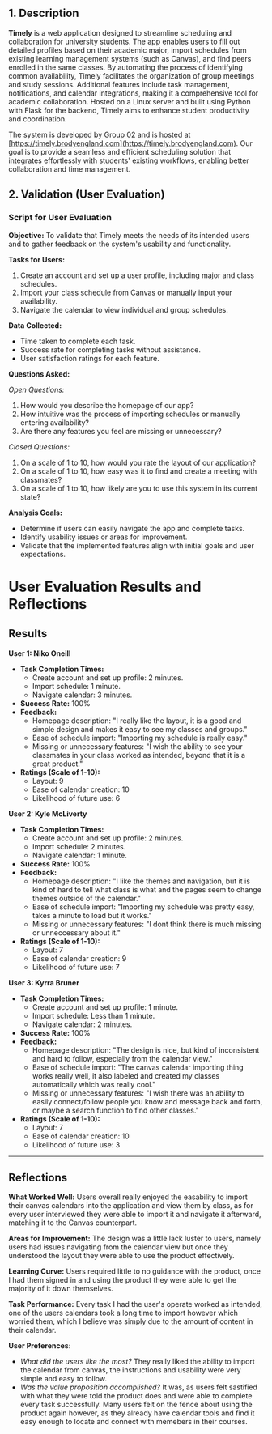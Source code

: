 ## 1. Description

**Timely** is a web application designed to streamline scheduling and collaboration for university students. The app enables users to fill out detailed profiles based on their academic major, import schedules from existing
learning management systems (such as Canvas), and find peers enrolled in the same classes. By automating the process of identifying common availability, Timely facilitates the organization of group meetings and study sessions. 
Additional features include task management, notifications, and calendar integrations, making it a comprehensive tool for academic collaboration. Hosted on a Linux server and built using Python with Flask for the backend, 
Timely aims to enhance student productivity and coordination.

The system is developed by Group 02 and is hosted at [https://timely.brodyengland.com](https://timely.brodyengland.com). Our goal is to provide a seamless and efficient scheduling solution that integrates effortlessly 
with students' existing workflows, enabling better collaboration and time management.

## 2. Validation (User Evaluation)

### Script for User Evaluation

**Objective:** To validate that Timely meets the needs of its intended users and to gather feedback on the system's usability and functionality.

**Tasks for Users:**
1. Create an account and set up a user profile, including major and class schedules.
2. Import your class schedule from Canvas or manually input your availability.
3. Navigate the calendar to view individual and group schedules.

**Data Collected:**
- Time taken to complete each task.
- Success rate for completing tasks without assistance.
- User satisfaction ratings for each feature.

**Questions Asked:**

*Open Questions:*
1. How would you describe the homepage of our app? 
2. How intuitive was the process of importing schedules or manually entering availability?
3. Are there any features you feel are missing or unnecessary?

*Closed Questions:*
1. On a scale of 1 to 10, how would you rate the layout of our application?
2. On a scale of 1 to 10, how easy was it to find and create a meeting with classmates?
3. On a scale of 1 to 10, how likely are you to use this system in its current state?

**Analysis Goals:**
- Determine if users can easily navigate the app and complete tasks.
- Identify usability issues or areas for improvement.
- Validate that the implemented features align with initial goals and user expectations.


# User Evaluation Results and Reflections

## Results

**User 1: Niko Oneill**
- **Task Completion Times:**
  - Create account and set up profile: 2 minutes.
  - Import schedule: 1 minute.
  - Navigate calendar: 3 minutes.
- **Success Rate:** 100%  
- **Feedback:**
  - Homepage description: "I really like the layout, it is a good and simple design and makes it easy to see my classes and groups."
  - Ease of schedule import: "Importing my schedule is really easy."
  - Missing or unnecessary features: "I wish the ability to see your classmates in your class worked as intended, beyond that it is a great product."
- **Ratings (Scale of 1-10):**
  - Layout: 9
  - Ease of calendar creation: 10
  - Likelihood of future use: 6


**User 2: Kyle McLiverty**
- **Task Completion Times:**
  - Create account and set up profile: 2 minutes.
  - Import schedule: 2 minutes.
  - Navigate calendar: 1 minute.
- **Success Rate:** 100%  
- **Feedback:**
  - Homepage description: "I like the themes and navigation, but it is kind of hard to tell what class is what and the pages seem to change themes outside of the calendar."
  - Ease of schedule import: "Importing my schedule was pretty easy, takes a minute to load but it works."
  - Missing or unnecessary features: "I dont think there is much missing or unneccessary about it."
- **Ratings (Scale of 1-10):**
  - Layout: 7
  - Ease of calendar creation: 9
  - Likelihood of future use: 7


**User 3: Kyrra Bruner**
- **Task Completion Times:**
  - Create account and set up profile: 1 minute.
  - Import schedule: Less than 1 minute.
  - Navigate calendar: 2 minutes.
- **Success Rate:** 100%
- **Feedback:**
  - Homepage description: "The design is nice, but kind of inconsistent and hard to follow, especially from the calendar view."
  - Ease of schedule import: "The canvas calendar importing thing works really well, it also labeled and created my classes automatically which was really cool."
  - Missing or unnecessary features: "I wish there was an ability to easily connect/follow people you know and message back and forth, or maybe a search function to find other classes."
- **Ratings (Scale of 1-10):**
  - Layout: 7
  - Ease of calendar creation: 10
  - Likelihood of future use: 3

---

## Reflections

**What Worked Well:**
Users overall really enjoyed the easability to import their canvas calendars into the application and view them by class, as for every user interviewed they were able to import it and navigate it afterward, matching it to the Canvas counterpart. 

**Areas for Improvement:**
The design was a little lack luster to users, namely users had issues navigating from the calendar view but once they understood the layout they were able to use the product effectively.

**Learning Curve:**
Users required little to no guidance with the product, once I had them signed in and using the product they were able to get the majority of it down themselves.

**Task Performance:**
Every task I had the user's operate worked as intended, one of the users calendars took a long time to import however which worried them, which I believe was simply due to the amount of content in their calendar.

**User Preferences:**
- _What did the users like the most?_ They really liked the ability to import the calendar from canvas, the instructions and usability were very simple and easy to follow.
- _Was the value proposition accomplished?_ It was, as users felt sastified with what they were told the product does and were able to complete every task successfully. Many users felt on the fence about using the product again however, as they already have calendar tools and find it easy enough to locate and connect with memebers in their courses.
